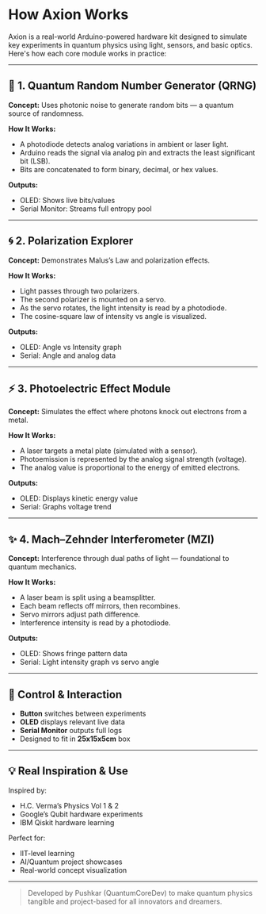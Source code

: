 # How Axion Works

Axion is a real-world Arduino-powered hardware kit designed to simulate key experiments in quantum physics using light, sensors, and basic optics. Here's how each core module works in practice:

---

## 🔢 1. Quantum Random Number Generator (QRNG)

**Concept:** Uses photonic noise to generate random bits — a quantum source of randomness.

**How It Works:**
- A photodiode detects analog variations in ambient or laser light.
- Arduino reads the signal via analog pin and extracts the least significant bit (LSB).
- Bits are concatenated to form binary, decimal, or hex values.

**Outputs:**
- OLED: Shows live bits/values
- Serial Monitor: Streams full entropy pool

---

## 🌀 2. Polarization Explorer

**Concept:** Demonstrates Malus’s Law and polarization effects.

**How It Works:**
- Light passes through two polarizers.
- The second polarizer is mounted on a servo.
- As the servo rotates, the light intensity is read by a photodiode.
- The cosine-square law of intensity vs angle is visualized.

**Outputs:**
- OLED: Angle vs Intensity graph
- Serial: Angle and analog data

---

## ⚡ 3. Photoelectric Effect Module

**Concept:** Simulates the effect where photons knock out electrons from a metal.

**How It Works:**
- A laser targets a metal plate (simulated with a sensor).
- Photoemission is represented by the analog signal strength (voltage).
- The analog value is proportional to the energy of emitted electrons.

**Outputs:**
- OLED: Displays kinetic energy value
- Serial: Graphs voltage trend

---

## ✨ 4. Mach–Zehnder Interferometer (MZI)

**Concept:** Interference through dual paths of light — foundational to quantum mechanics.

**How It Works:**
- A laser beam is split using a beamsplitter.
- Each beam reflects off mirrors, then recombines.
- Servo mirrors adjust path difference.
- Interference intensity is read by a photodiode.

**Outputs:**
- OLED: Shows fringe pattern data
- Serial: Light intensity graph vs servo angle

---

## 🧠 Control & Interaction

- **Button** switches between experiments
- **OLED** displays relevant live data
- **Serial Monitor** outputs full logs
- Designed to fit in **25x15x5cm** box

---

## 💡 Real Inspiration & Use

Inspired by:
- H.C. Verma’s Physics Vol 1 & 2
- Google’s Qubit hardware experiments
- IBM Qiskit hardware learning

Perfect for:
- IIT-level learning
- AI/Quantum project showcases
- Real-world concept visualization

---

> Developed by Pushkar (QuantumCoreDev) to make quantum physics tangible and project-based for all innovators and dreamers.
